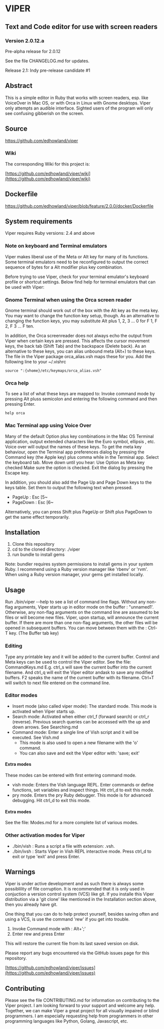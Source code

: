 # VIPER

## Text and Code editor for use with screen readers

### Version 2.0.12.a

Pre-alpha release for 2.0.12

See the file CHANGELOG.md for updates.

Release 2.1: Indy pre-release candidate #1


## Abstract

This is a simple editor in Ruby that works with screen readers, esp. like VoiceOver 
in Mac OS, or with Orca in Linux with Gnome desktops.
Viper only attempts an audible interface. Sighted users of the program will only see confusing gibberish on the screen.

## Source

<https://github.com/edhowland/viper>

### Wiki

The corresponding Wiki for this project is:

[https://github.com/edhowland/viper/wiki](https://github.com/edhowland/viper/wiki)

## Dockerfile

<https://github.com/edhowland/viper/blob/feature/2.0.0/docker/Dockerfile>



## System requirements



Viper requires Ruby versions: 2.4 and above


### Note on keyboard and Terminal emulators

Viper makes liberal use of  the Meta or Alt key for many of its functions.
Some terminal emulators need to be reconfigured to output the correct sequence
of bytes for a Alt modifier plus key combination.

Before trying to use Viper, check for your terminal emulator's keyboard profile or shortcut settings.
Below find help for terminal emulators that can be used with Viper:

### Gnome Terminal when using the Orca screen reader

Gnome terminal should work out of the box with the Alt key as the meta key.
You may want to change the function key setup, though.
As an alternative to changing the function keys, you may substitute Alt plus 1, 2, 3 ... 0 for  F 1, F 2, F 3 ... F ten.

In addition, the Orca screenreader does not always echo the output from Viper when certain keys are pressed.
This affects the cursor movement keys, the back tab (Shift Tab) and the backspace (Delete back).
As an alternative to these keys, you can alias unbound meta (Alt+) to these keys.
The file in the Viper package orca_alias.vsh maps these for you.
Add the following line to your ~/.vishrc

```
source ":{vhome}/etc/keymaps/orca_alias.vsh"
```


### Orca help

To see a list of what these keys are mapped to: Invoke command mode by
pressing Alt pluss semicolon and entering the following command and then pressing Enter.

```
help orca
```


### Mac Terminal app using Voice Over

Many of the default Option plus key combinations in the Mac OS Terminal application,
output extended characters like the Euro symbol, ellipsis , etc.
Voice over will output the names of these keys.
To get the meta key behaviour, open the Terminal app preferences dialog
by pressing the Command key (the Apple key) plus comma while in the Terminal app.
Select the keyboard tab. Move down until you hear:
Use Option as Meta key checked
Make sure the  option is checked. Exit the dialog by pressing the Escape key.

In addition, you should also add the Page Up and Page Down keys to the keys table.
Set them to output the following text when pressed.

- PageUp : Esc [5~
- PageDown : Esc [6~

Alternatively, you can press Shift plus PageUp or Shift plus PageDown
to get the same effect temporarily.


## Installation

1. Clone this repository
2. cd to the cloned directory: ./viper
3. run bundle to install gems

Note: bundler requires system permissions to install gems in your system
Ruby. I  recommend using a Ruby version manager like 'rbenv' or 'rvm'.
When using a Ruby version manager, your gems get installed locally.

## Usage

Run ./bin/viper --help to see a list of command line flags.
Without any non-flag arguments, Viper starts up in editor mode on the buffer : "unnamed1'.
Otherwise, any non-flag arguments on the command line are assumed to be files
or will become new files. Viper, upon startup, will announce the current buffer.
If there are more than one non-flag arguments, the other files will be opened
in subsequent buffers. You can move between them with the : Ctrl-T key. (The Buffer tab key)

### Editing

Type any printable key and it will be added to the current buffer. Control and Meta keys
can be used to control the Viper editor. See the file: CommandKeys.md
E.g. ctrl_s will save the current buffer into the current filename. And ctrl_q
will exit the Viper editor andask to save any modified buffers.
F2 speaks the name of the current buffer with its filename.
Ctrl+T will switch to next file entered on the command line.

### Editor modes

- Insert mode (also called viper mode): The standard mode. This mode is activated when Viper starts up.
- Search mode:  Activated when either ctrl_f (forward search) or ctrl_r (reverse). Previous search queries can be accessed with the up and  down arrows. See Searching.md
- Command mode: Enter a single line of Vish script and it will be executed. See Vish.md
  * This mode is also used to open a new filename with the 'o' command.
  * You can also save and exit the Viper editor with: 'save; exit'

#### Extra modes

These modes can be entered with first entering command mode.

- vish mode: Enters the Vish language REPL. Enter commands or define functions, set variables and inspect things. Hit ctrl_d to exit this mode.
- pry mode. Enters the pry Ruby debugger. This mode is for advanced debugging. Hit ctrl_d to exit this mode.



#### Extra modes

See the file: Modes.md for a more complete list of various modes.

### Other activation modes for Viper

- ./bin/vish : Runs a script a file with extension: .vsh.
- ./bin/ivsh : Starts Viper in Vish REPL interactive mode. Press ctrl_d to exit or type 'exit' and press Enter.


## Warnings

Viper is under active development and as such there is always some possiblility
of file corruption. It is recommended that it is only used in conjuction
a version control system (VCS) like git. If you installe this Viper distribution
via a 'git clone' like mentioned in the Installation section above, then
you already have git. 

One thing that you can do to help protect yourself, besides saving often and using a VCS,
is use the command 'rew' if you get into trouble.

1. Invoke Command mode with : Alt+';'
2. Enter rew and press Enter


This will restore the current file from its last saved version on disk.

Please report any bugs encountered via the GitHub issues page for this repository.

[https://github.com/edhowland/viper/issues](https://github.com/edhowland/viper/issues)



## Contributing


Please see the file CONTRIBUTING.md for information on contributing to the Viper project. 
I am looking forward to your support and welcome any help. Together, we can make Viper a great project
for all visually impaired or blind programmers.  I am especially requesting help from programmers in other programming languages like Python, Golang, Javascript, etc.


